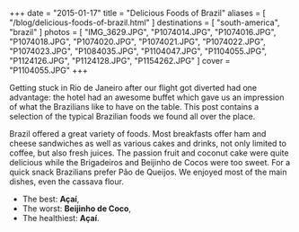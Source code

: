 +++
date    = "2015-01-17"
title   = "Delicious Foods of Brazil"
aliases = [ "/blog/delicious-foods-of-brazil.html" ]
destinations = [ "south-america", "brazil" ]
photos  = [
  "IMG_3629.JPG", "P1074014.JPG", "P1074016.JPG", "P1074018.JPG", "P1074020.JPG",
  "P1074021.JPG", "P1074022.JPG", "P1074023.JPG", "P1084035.JPG", "P1104047.JPG",
  "P1104055.JPG", "P1124126.JPG", "P1124128.JPG", "P1154262.JPG"
]
cover = "P1104055.JPG"
+++

Getting stuck in Rio de Janeiro after our flight got diverted had one advantage: the hotel had an awesome buffet which gave us an impression of what the Brazilians like to have on the table. This post contains a selection of the typical Brazilian foods we found all over the place.
<!--more-->
Brazil offered a great variety of foods. Most breakfasts offer ham and cheese sandwiches as well as various cakes and drinks, not only limited to coffee, but also fresh juices. The passion fruit and coconut cake were quite delicious while the Brigadeiros and Beijinho de Cocos were too sweet. For a quick snack Brazilians prefer Pão de Queijos. We enjoyed most of the main dishes, even the cassava flour.

* The best: **Açaí**,
* The worst: **Beijinho de Coco**,
* The healthiest: **Açaí**.